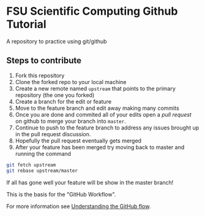 # FSU Scientific Computing Github Tutorial
A repository to practice using git/github 

## Steps to contribute 

1) Fork this repository
1) Clone the forked repo to your local machine
1) Create a new remote named `upstream` that points to the primary repository (the one you forked)
1) Create a branch for the edit or feature
1) Move to the feature branch and edit away making many commits
1) Once you are done and commited all of your edits open a _pull request_ on github to merge your
branch into `master`.
1) Continue to push to the feature branch to address any issues brought up in the pull request
discussion. 
1) Hopefully the pull request eventually gets merged
1) After your feature has been merged try moving back to master and running the command

```bash
git fetch upstream
git rebase upstream/master
```

If all has gone well your feature will be show in the master branch!

This is the basis for the "GitHub Workflow". 

For more information see [Understanding the GitHub flow](https://guides.github.com/introduction/flow/).
